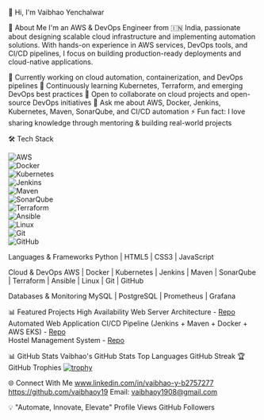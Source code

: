 👋 Hi, I'm Vaibhao Yenchalwar

🚀 About Me
I'm an AWS & DevOps Engineer from 🇮🇳 India, passionate about designing scalable cloud infrastructure and implementing automation solutions. With hands-on experience in AWS services, DevOps tools, and CI/CD pipelines, I focus on building production-ready deployments and cloud-native applications.

🔭 Currently working on cloud automation, containerization, and DevOps pipelines
🌱 Continuously learning Kubernetes, Terraform, and emerging DevOps best practices
👯 Open to collaborate on cloud projects and open-source DevOps initiatives
💬 Ask me about AWS, Docker, Jenkins, Kubernetes, Maven, SonarQube, and CI/CD automation
⚡ Fun fact: I love sharing knowledge through mentoring & building real-world projects

🛠️ Tech Stack

![AWS](https://img.shields.io/badge/AWS-232F3E?style=for-the-badge&logo=amazon-aws&logoColor=white)  
![Docker](https://img.shields.io/badge/Docker-2496ED?style=for-the-badge&logo=docker&logoColor=white)  
![Kubernetes](https://img.shields.io/badge/Kubernetes-326CE5?style=for-the-badge&logo=kubernetes&logoColor=white)  
![Jenkins](https://img.shields.io/badge/Jenkins-D24939?style=for-the-badge&logo=jenkins&logoColor=white)  
![Maven](https://img.shields.io/badge/Maven-C71A36?style=for-the-badge&logo=apache-maven&logoColor=white)  
![SonarQube](https://img.shields.io/badge/SonarQube-4E9BCD?style=for-the-badge&logo=sonarqube&logoColor=white)  
![Terraform](https://img.shields.io/badge/Terraform-7B42BC?style=for-the-badge&logo=terraform&logoColor=white)  
![Ansible](https://img.shields.io/badge/Ansible-EE0000?style=for-the-badge&logo=ansible&logoColor=white)  
![Linux](https://img.shields.io/badge/Linux-FCC624?style=for-the-badge&logo=linux&logoColor=black)  
![Git](https://img.shields.io/badge/Git-F05032?style=for-the-badge&logo=git&logoColor=white)  
![GitHub](https://img.shields.io/badge/GitHub-181717?style=for-the-badge&logo=github&logoColor=white)

Languages & Frameworks
Python | HTML5 | CSS3 | JavaScript

Cloud & DevOps
AWS | Docker | Kubernetes | Jenkins | Maven | SonarQube | Terraform | Ansible | Linux | Git | GitHub

Databases & Monitoring
MySQL | PostgreSQL | Prometheus | Grafana

📊 Featured Projects
High Availability Web Server Architecture - [Repo](https://github.com/vaibhaoy19/AWS-WebServer-Deployment)  
Automated Web Application CI/CD Pipeline (Jenkins + Maven + Docker + AWS EKS) - [Repo](https://github.com/vaibhaoy19/myweb_Final_Project)  
Hostel Management System - [Repo](https://github.com/vaibhaoy19/HostelManagment1)

📊 GitHub Stats Vaibhao's GitHub Stats Top Languages GitHub Streak 🏆 GitHub Trophies [![trophy](https://github-profile-trophy.vercel.app/?username=vaibhaoy19&theme=radical&no-frame=true&margin-w=10)](https://github.com/ryo-ma/github-profile-trophy)

🌐 Connect With Me www.linkedin.com/in/vaibhao-y-b2757277 https://github.com/vaibhaoy19 Email: vaibhaoy1908@gmail.com

💡 "Automate, Innovate, Elevate" Profile Views GitHub Followers
